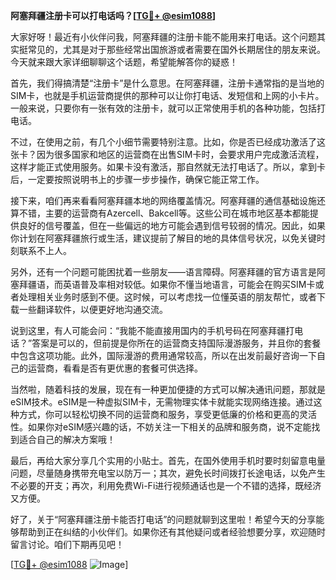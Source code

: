 **阿塞拜疆注册卡可以打电话吗？[[TG💪+ @esim1088](https://t.me/s/esim1088)]**

大家好呀！最近有小伙伴问我，阿塞拜疆的注册卡能不能用来打电话。这个问题其实挺常见的，尤其是对于那些经常出国旅游或者需要在国外长期居住的朋友来说。今天就来跟大家详细聊聊这个话题，希望能解答你的疑惑！

首先，我们得搞清楚“注册卡”是什么意思。在阿塞拜疆，注册卡通常指的是当地的SIM卡，也就是手机运营商提供的那种可以让你打电话、发短信和上网的小卡片。一般来说，只要你有一张有效的注册卡，就可以正常使用手机的各种功能，包括打电话。

不过，在使用之前，有几个小细节需要特别注意。比如，你是否已经成功激活了这张卡？因为很多国家和地区的运营商在出售SIM卡时，会要求用户完成激活流程，这样才能正式使用服务。如果卡没有激活，那自然就无法打电话了。所以，拿到卡后，一定要按照说明书上的步骤一步步操作，确保它能正常工作。

接下来，咱们再来看看阿塞拜疆本地的网络覆盖情况。阿塞拜疆的通信基础设施还算不错，主要的运营商有Azercell、Bakcell等。这些公司在城市地区基本都能提供良好的信号覆盖，但在一些偏远的地方可能会遇到信号较弱的情况。因此，如果你计划在阿塞拜疆旅行或生活，建议提前了解目的地的具体信号状况，以免关键时刻联系不上人。

另外，还有一个问题可能困扰着一些朋友——语言障碍。阿塞拜疆的官方语言是阿塞拜疆语，而英语普及率相对较低。如果你不懂当地语言，可能会在购买SIM卡或者处理相关业务时感到不便。这时候，可以考虑找一位懂英语的朋友帮忙，或者下载一些翻译软件，以便更好地沟通交流。

说到这里，有人可能会问：“我能不能直接用国内的手机号码在阿塞拜疆打电话？”答案是可以的，但前提是你所在的运营商支持国际漫游服务，并且你的套餐中包含这项功能。此外，国际漫游的费用通常较高，所以在出发前最好咨询一下自己的运营商，看看是否有更优惠的套餐可供选择。

当然啦，随着科技的发展，现在有一种更加便捷的方式可以解决通讯问题，那就是eSIM技术。eSIM是一种虚拟SIM卡，无需物理实体卡就能实现网络连接。通过这种方式，你可以轻松切换不同的运营商和服务，享受更低廉的价格和更高的灵活性。如果你对eSIM感兴趣的话，不妨关注一下相关的品牌和服务商，说不定能找到适合自己的解决方案哦！

最后，再给大家分享几个实用的小贴士。首先，在国外使用手机时要时刻留意电量问题，尽量随身携带充电宝以防万一；其次，避免长时间拨打长途电话，以免产生不必要的开支；再次，利用免费Wi-Fi进行视频通话也是一个不错的选择，既经济又方便。

好了，关于“阿塞拜疆注册卡能否打电话”的问题就聊到这里啦！希望今天的分享能够帮助到正在纠结的小伙伴们。如果你还有其他疑问或者经验想要分享，欢迎随时留言讨论。咱们下期再见吧！

[[TG💪+ @esim1088](https://t.me/s/esim1088) ![Image](https://i.postimg.cc/4NQfJmqS/Snipaste-2025-05-13-00-14-12.png)]